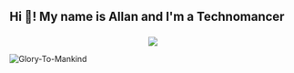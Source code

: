 <h2 align="left">Hi 👋! My name is Allan and I'm a Technomancer</h2>

###
<p align="center">
   <img src="https://github.com/DarkStarStrix/DarkStarStrix/assets/108637439/b819166a-2583-488d-a12b-cf9d87954f1e">
</p>

   ![Glory-To-Mankind](https://github.com/DarkStarStrix/DarkStarStrix/assets/108637439/d0219edd-c027-4649-b574-b0169883f0a3)



###
